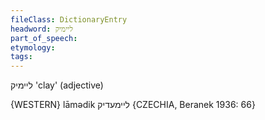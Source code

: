 ```yaml
---
fileClass: DictionaryEntry
headword: ליימיק
part_of_speech: 
etymology: 
tags: 
---
```

ליימיק
'clay' (adjective)

{WESTERN}
lāmədik ליימעדיק {CZECHIA, Beranek 1936: 66}
